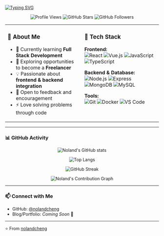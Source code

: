 [![Typing SVG](https://readme-typing-svg.herokuapp.com?font=Fira+Code&pause=1000&color=CE1D2D&center=true&vCenter=true&width=500&lines=Hi%2C+I'm+Noland+%F0%9F%91%8B;Frontend+Developer+%F0%9F%92%BB;Learning+Full+Stack+Development+%F0%9F%9A%80;Future+Freelancer+%E2%9C%A8)](https://git.io/typing-svg)

<p align="center">
  <img src="https://komarev.com/ghpvc/?username=nolandcheng&style=flat-square&color=blue" alt="Profile Views" />
  <img src="https://img.shields.io/github/stars/nolandcheng?style=flat-square&color=yellow" alt="GitHub Stars" />
  <img src="https://img.shields.io/github/followers/nolandcheng?style=flat-square&color=green" alt="GitHub Followers" />
</p>

<table>
<tr>
<td width="50%" valign="top">

### 👋 About Me  

- 🌱 Currently learning **Full Stack Development**  
- 🔭 Exploring opportunities to become a **Freelancer**  
- 💡 Passionate about **frontend & backend integration**  
- 💬 Open to feedback and encouragement  
- ⚡ Love solving problems through code  

</td>
<td width="50%" valign="top">

### 🚀 Tech Stack  

**Frontend:**  
![React](https://img.shields.io/badge/React-20232A?style=flat&logo=react&logoColor=61DAFB)
![Vue.js](https://img.shields.io/badge/Vue.js-35495E?style=flat&logo=vuedotjs&logoColor=4FC08D)
![JavaScript](https://img.shields.io/badge/JavaScript-F7DF1E?style=flat&logo=javascript&logoColor=000)
![TypeScript](https://img.shields.io/badge/TypeScript-007ACC?style=flat&logo=typescript&logoColor=fff)

**Backend & Database:**  
![Node.js](https://img.shields.io/badge/Node.js-43853D?style=flat&logo=node-dot-js&logoColor=fff)
![Express](https://img.shields.io/badge/Express-000000?style=flat&logo=express&logoColor=fff)
![MongoDB](https://img.shields.io/badge/MongoDB-4EA94B?style=flat&logo=mongodb&logoColor=fff)
![MySQL](https://img.shields.io/badge/MySQL-005C84?style=flat&logo=mysql&logoColor=fff)

**Tools:**  
![Git](https://img.shields.io/badge/Git-F05032?style=flat&logo=git&logoColor=fff)
![Docker](https://img.shields.io/badge/Docker-2496ED?style=flat&logo=docker&logoColor=fff)
![VS Code](https://img.shields.io/badge/VS_Code-0078D4?style=flat&logo=visualstudiocode&logoColor=fff)

</td>
</tr>
</table>

---

### 📊 GitHub Activity  

<div align="center">
  
![Noland's GitHub stats](https://github-readme-stats.vercel.app/api?username=nolandcheng&show_icons=true&theme=tokyonight)  

![Top Langs](https://github-readme-stats.vercel.app/api/top-langs/?username=nolandcheng&layout=compact&theme=tokyonight)  

![GitHub Streak](https://github-readme-streak-stats.herokuapp.com/?user=nolandcheng&theme=tokyonight)  

![Noland's Contribution Graph](https://github-readme-activity-graph.vercel.app/graph?username=nolandcheng&bg_color=ffffff&color=718096&line=CE1D2D&point=2D3748&area=true&hide_border=true)  

</div>

---

### 📫 Connect with Me  
- GitHub: [@nolandcheng](https://github.com/nolandcheng)  
- Blog/Portfolio: _Coming Soon_ 🚧  

---

⭐️ From [nolandcheng](https://github.com/nolandcheng)

